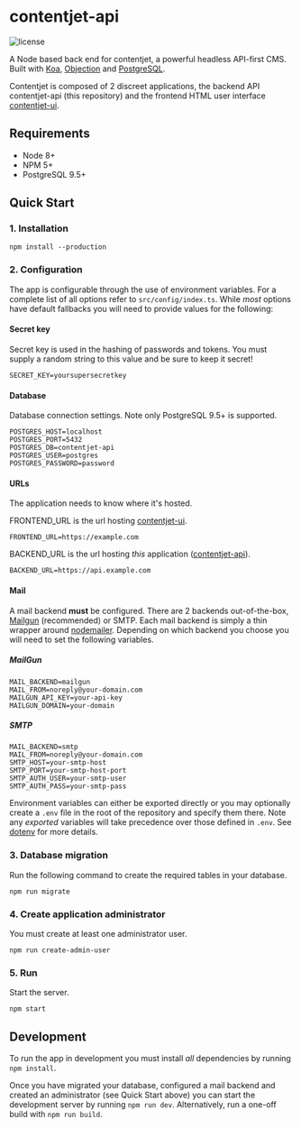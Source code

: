 # contentjet-api

![license](https://img.shields.io/github/license/mashape/apistatus.svg?style=flat-square)

A Node based back end for contentjet, a powerful headless API-first CMS. Built with [Koa](http://koajs.com/), [Objection](http://vincit.github.io/objection.js/) and [PostgreSQL](https://www.postgresql.org/).

Contentjet is composed of 2 discreet applications, the backend API contentjet-api (this repository) and the frontend HTML user interface [contentjet-ui](https://github.com/contentjet/contentjet-ui).

## Requirements

* Node 8+
* NPM 5+
* PostgreSQL 9.5+

## Quick Start

### 1. Installation

```
npm install --production
```

### 2. Configuration

The app is configurable through the use of environment variables. For a complete list of all options refer to `src/config/index.ts`. While _most_ options have default fallbacks you will need to provide values for the following:

#### Secret key

Secret key is used in the hashing of passwords and tokens. You must supply a random string to this value and be sure to keep it secret!

```
SECRET_KEY=yoursupersecretkey
```

#### Database

Database connection settings. Note only PostgreSQL 9.5+ is supported.

```
POSTGRES_HOST=localhost
POSTGRES_PORT=5432
POSTGRES_DB=contentjet-api
POSTGRES_USER=postgres
POSTGRES_PASSWORD=password
```

#### URLs

The application needs to know where it's hosted.

FRONTEND_URL is the url hosting [contentjet-ui][contentjet-ui].

```
FRONTEND_URL=https://example.com
```

BACKEND_URL is the url hosting _this_ application ([contentjet-api][contentjet-api]).

```
BACKEND_URL=https://api.example.com
```

#### Mail

A mail backend **must** be configured. There are 2 backends out-of-the-box, [Mailgun](https://www.mailgun.com/) (recommended) or SMTP. Each mail backend is simply a thin wrapper around [nodemailer](https://nodemailer.com). Depending on which backend you choose you will need to set the following variables.

##### MailGun

```
MAIL_BACKEND=mailgun
MAIL_FROM=noreply@your-domain.com
MAILGUN_API_KEY=your-api-key
MAILGUN_DOMAIN=your-domain
```

##### SMTP

```
MAIL_BACKEND=smtp
MAIL_FROM=noreply@your-domain.com
SMTP_HOST=your-smtp-host
SMTP_PORT=your-smtp-host-port
SMTP_AUTH_USER=your-smtp-user
SMTP_AUTH_PASS=your-smtp-pass
```

Environment variables can either be exported directly or you may optionally create a `.env` file in the root of the repository and specify them there. Note any _exported_ variables will take precedence over those defined in `.env`. See [dotenv](https://github.com/motdotla/dotenv) for more details.

### 3. Database migration

Run the following command to create the required tables in your database.

```
npm run migrate
```

### 4. Create application administrator

You must create at least one administrator user.

```
npm run create-admin-user
```

### 5. Run

Start the server.

```
npm start
```

## Development

To run the app in development you must install _all_ dependencies by running `npm install`.

Once you have migrated your database, configured a mail backend and created an administrator (see Quick Start above) you can start the development server by running `npm run dev`. Alternatively, run a one-off build with `npm run build`.

[contentjet-ui]: https://github.com/contentjet/contentjet-ui
[contentjet-api]: https://github.com/contentjet/contentjet-api

